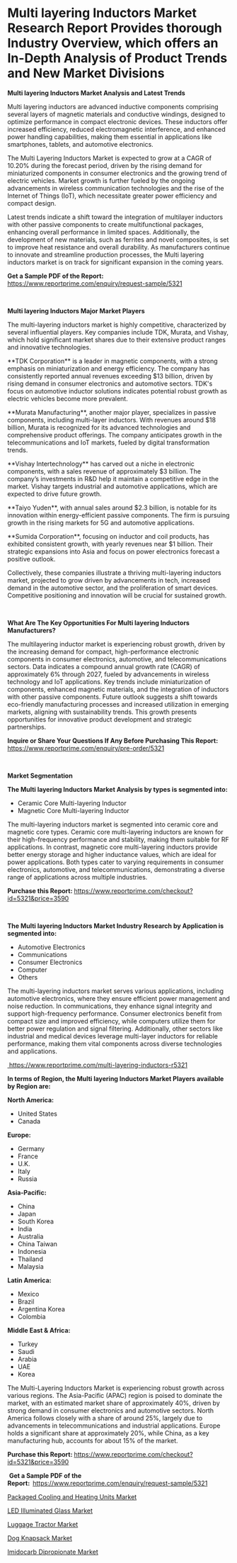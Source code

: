 <p><h1>Multi layering Inductors Market Research Report Provides thorough Industry Overview, which offers an In-Depth Analysis of Product Trends and New Market Divisions</h1></p><p><strong>Multi layering Inductors Market Analysis and Latest Trends</strong></p>
<p><p>Multi layering inductors are advanced inductive components comprising several layers of magnetic materials and conductive windings, designed to optimize performance in compact electronic devices. These inductors offer increased efficiency, reduced electromagnetic interference, and enhanced power handling capabilities, making them essential in applications like smartphones, tablets, and automotive electronics.</p><p>The Multi Layering Inductors Market is expected to grow at a CAGR of 10.20% during the forecast period, driven by the rising demand for miniaturized components in consumer electronics and the growing trend of electric vehicles. Market growth is further fueled by the ongoing advancements in wireless communication technologies and the rise of the Internet of Things (IoT), which necessitate greater power efficiency and compact design.</p><p>Latest trends indicate a shift toward the integration of multilayer inductors with other passive components to create multifunctional packages, enhancing overall performance in limited spaces. Additionally, the development of new materials, such as ferrites and novel composites, is set to improve heat resistance and overall durability. As manufacturers continue to innovate and streamline production processes, the Multi layering inductors market is on track for significant expansion in the coming years.</p></p>
<p><strong>Get a Sample PDF of the Report:&nbsp;</strong> <a href="https://www.reportprime.com/enquiry/request-sample/5321">https://www.reportprime.com/enquiry/request-sample/5321</a></p>
<p>&nbsp;</p>
<p><strong>Multi layering Inductors Major Market Players</strong></p>
<p><p>The multi-layering inductors market is highly competitive, characterized by several influential players. Key companies include TDK, Murata, and Vishay, which hold significant market shares due to their extensive product ranges and innovative technologies. </p><p>**TDK Corporation** is a leader in magnetic components, with a strong emphasis on miniaturization and energy efficiency. The company has consistently reported annual revenues exceeding $13 billion, driven by rising demand in consumer electronics and automotive sectors. TDK's focus on automotive inductor solutions indicates potential robust growth as electric vehicles become more prevalent.</p><p>**Murata Manufacturing**, another major player, specializes in passive components, including multi-layer inductors. With revenues around $18 billion, Murata is recognized for its advanced technologies and comprehensive product offerings. The company anticipates growth in the telecommunications and IoT markets, fueled by digital transformation trends.</p><p>**Vishay Intertechnology** has carved out a niche in electronic components, with a sales revenue of approximately $3 billion. The company’s investments in R&D help it maintain a competitive edge in the market. Vishay targets industrial and automotive applications, which are expected to drive future growth.</p><p>**Taiyo Yuden**, with annual sales around $2.3 billion, is notable for its innovation within energy-efficient passive components. The firm is pursuing growth in the rising markets for 5G and automotive applications.</p><p>**Sumida Corporation**, focusing on inductor and coil products, has exhibited consistent growth, with yearly revenues near $1 billion. Their strategic expansions into Asia and focus on power electronics forecast a positive outlook.</p><p>Collectively, these companies illustrate a thriving multi-layering inductors market, projected to grow driven by advancements in tech, increased demand in the automotive sector, and the proliferation of smart devices. Competitive positioning and innovation will be crucial for sustained growth.</p></p>
<p>&nbsp;</p>
<p><strong>What Are The Key Opportunities For Multi layering Inductors Manufacturers?</strong></p>
<p><p>The multilayering inductor market is experiencing robust growth, driven by the increasing demand for compact, high-performance electronic components in consumer electronics, automotive, and telecommunications sectors. Data indicates a compound annual growth rate (CAGR) of approximately 6% through 2027, fueled by advancements in wireless technology and IoT applications. Key trends include miniaturization of components, enhanced magnetic materials, and the integration of inductors with other passive components. Future outlook suggests a shift towards eco-friendly manufacturing processes and increased utilization in emerging markets, aligning with sustainability trends. This growth presents opportunities for innovative product development and strategic partnerships.</p></p>
<p><strong>Inquire or Share Your Questions If Any Before Purchasing This Report:</strong> <a href="https://www.reportprime.com/enquiry/pre-order/5321">https://www.reportprime.com/enquiry/pre-order/5321</a></p>
<p>&nbsp;</p>
<p><strong>Market Segmentation</strong></p>
<p><strong>The Multi layering Inductors Market Analysis by types is segmented into:</strong></p>
<p><ul><li>Ceramic Core Multi-layering Inductor</li><li>Magnetic Core Multi-layering Inductor</li></ul></p>
<p><p>The multi-layering inductors market is segmented into ceramic core and magnetic core types. Ceramic core multi-layering inductors are known for their high-frequency performance and stability, making them suitable for RF applications. In contrast, magnetic core multi-layering inductors provide better energy storage and higher inductance values, which are ideal for power applications. Both types cater to varying requirements in consumer electronics, automotive, and telecommunications, demonstrating a diverse range of applications across multiple industries.</p></p>
<p><strong>Purchase this Report:&nbsp;</strong><a href="https://www.reportprime.com/checkout?id=5321&price=3590">https://www.reportprime.com/checkout?id=5321&price=3590</a></p>
<p>&nbsp;</p>
<p><strong>The Multi layering Inductors Market Industry Research by Application is segmented into:</strong></p>
<p><ul><li>Automotive Electronics</li><li>Communications</li><li>Consumer Electronics</li><li>Computer</li><li>Others</li></ul></p>
<p><p>The multi-layering inductors market serves various applications, including automotive electronics, where they ensure efficient power management and noise reduction. In communications, they enhance signal integrity and support high-frequency performance. Consumer electronics benefit from compact size and improved efficiency, while computers utilize them for better power regulation and signal filtering. Additionally, other sectors like industrial and medical devices leverage multi-layer inductors for reliable performance, making them vital components across diverse technologies and applications.</p></p>
<p><a href="https://www.reportprime.com/multi-layering-inductors-r5321">&nbsp;https://www.reportprime.com/multi-layering-inductors-r5321</a></p>
<p><strong>In terms of Region, the Multi layering Inductors Market Players available by Region are:</strong></p>
<p>
    <p> <strong> North America: </strong>
        <ul>
            <li>United States</li>
            <li>Canada</li>
        </ul>
        </p> 
    <p> <strong> Europe: </strong>
        <ul>
            <li>Germany</li>
            <li>France</li>
            <li>U.K.</li>
            <li>Italy</li>
            <li>Russia</li>
        </ul>
        </p> 
    <p> <strong> Asia-Pacific: </strong>
        <ul>
            <li>China</li>
            <li>Japan</li>
            <li>South Korea</li>
            <li>India</li>
            <li>Australia</li>
            <li>China Taiwan</li>
            <li>Indonesia</li>
            <li>Thailand</li>
            <li>Malaysia</li>
        </ul>
        </p> 
    <p> <strong> Latin America: </strong>
        <ul>
            <li>Mexico</li>
            <li>Brazil</li>
            <li>Argentina Korea</li>
            <li>Colombia</li>
        </ul>
        </p> 
    <p> <strong> Middle East & Africa: </strong>
        <ul>
            <li>Turkey</li>
            <li>Saudi</li>
            <li>Arabia</li>
            <li>UAE</li>
            <li>Korea</li>
        </ul>
    </p>
    </p>
<p><p>The Multi-Layering Inductors Market is experiencing robust growth across various regions. The Asia-Pacific (APAC) region is poised to dominate the market, with an estimated market share of approximately 40%, driven by strong demand in consumer electronics and automotive sectors. North America follows closely with a share of around 25%, largely due to advancements in telecommunications and industrial applications. Europe holds a significant share at approximately 20%, while China, as a key manufacturing hub, accounts for about 15% of the market.</p></p>
<p><strong>Purchase this Report: </strong><a href="https://www.reportprime.com/checkout?id=5321&price=3590">https://www.reportprime.com/checkout?id=5321&price=3590</a></p>
<p>&nbsp;<strong>Get a Sample PDF of the Report:&nbsp;&nbsp;</strong><a href="https://www.reportprime.com/enquiry/request-sample/5321">https://www.reportprime.com/enquiry/request-sample/5321</a></p>
<p><strong></strong></p>
<p><p><a href="https://issuu.com/reportprime-2/docs/packaged-cooling-and-heating-units-_67f380212e5336">Packaged Cooling and Heating Units Market</a></p><p><a href="https://issuu.com/reportprime-2/docs/led-illuminated-glass-market-size-2_bbef741b4fff41">LED Illuminated Glass Market</a></p><p><a href="https://www.linkedin.com/pulse/luggage-tractor-market-trends-growth-outlook-2024--lf4sc?trackingId=ciYU6weHTTelawWr%2BFzvEg%3D%3D">Luggage Tractor Market</a></p><p><a href="https://www.linkedin.com/pulse/future-dog-knapsack-market-global-forecast-trends-2024-2031-fdylc?trackingId=40x5WesGSWGUuvLzYpyZCg%3D%3D">Dog Knapsack Market</a></p><p><a href="https://www.linkedin.com/pulse/mapping-imidocarb-dipropionate-market-trends-challenges-breakthroughs-tvpre?trackingId=mmJ1kddkSVyHBmOkmj%2FXUw%3D%3D">Imidocarb Dipropionate Market</a></p></p>